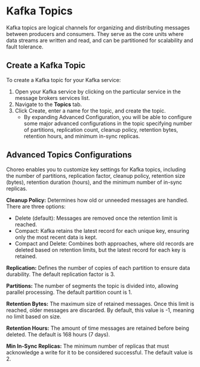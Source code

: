 # Kafka Topics

Kafka topics are logical channels for organizing and distributing messages between producers and consumers. They serve as the core units where data streams are written and read, and can be partitioned for scalability and fault tolerance.

## Create a Kafka Topic

To create a Kafka topic for your Kafka service:

1. Open your Kafka service by clicking on the particular service in the message brokers services list.
2. Navigate to the **Topics** tab.
3. Click Create, enter a name for the topic, and create the topic.
    - By expanding Advanced Configuration, you will be able to configure some major advanced  configurations in the topic specifying number of partitions, replication count, cleanup policy, retention bytes, retention hours, and minimum in-sync replicas.

## Advanced Topics Configurations

Choreo enables you to customize key settings for Kafka topics, including the number of partitions, replication factor, cleanup policy, retention size (bytes), retention duration (hours), and the minimum number of in-sync replicas.

**Cleanup Policy:**  Determines how old or unneeded messages are handled. There are three options:  

- Delete (default): Messages are removed once the retention limit is reached.  
- Compact: Kafka retains the latest record for each unique key, ensuring only the most recent data is kept.  
- Compact and Delete: Combines both approaches, where old records are deleted based on retention limits, but the latest record for each key is retained.

**Replication:** Defines the number of copies of each partition to ensure data durability. The default replication factor is 3.

**Partitions:** The number of segments the topic is divided into, allowing parallel processing. The default partition count is 1.

**Retention Bytes:** The maximum size of retained messages. Once this limit is reached, older messages are discarded. By default, this value is -1, meaning no limit based on size.

**Retention Hours:** The amount of time messages are retained before being deleted. The default is 168 hours (7 days).

**Min In-Sync Replicas:** The minimum number of replicas that must acknowledge a write for it to be considered successful. The default value is 2.

